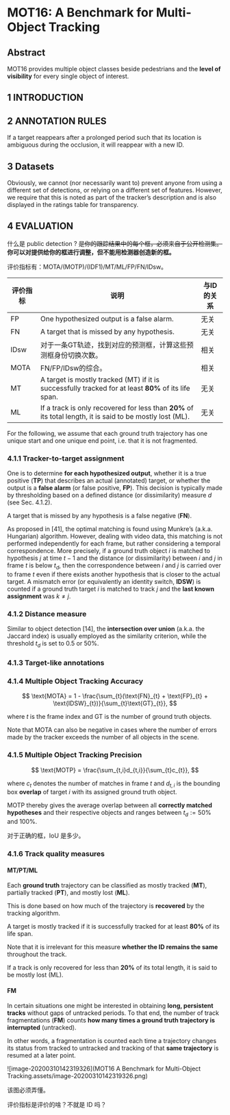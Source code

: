 # MOT16: A Benchmark for Multi-Object Tracking

## Abstract

MOT16 provides multiple object classes beside pedestrians and the **level of visibility** for every single object of interest.

## 1 INTRODUCTION

## 2 ANNOTATION RULES

If a target reappears after a prolonged period such that its location is ambiguous during the occlusion,  it will reappear with a new ID.

## 3 Datasets

Obviously, we cannot (nor necessarily want to) prevent anyone from using a different set of detections,  or relying on a different set of features. However, we require that this is noted as part of the tracker’s description and is also displayed in the ratings table for transparency.

## 4 EVALUATION

什么是 public detection ? ~~是你的跟踪结果中的每个框，必须来自于公开检测集。~~**你可以对提供给你的框进行调整，但不能用检测器创造新的框。**

评价指标有：MOTA/(MOTP)/(IDF1)/MT/ML/FP/FN/IDsw。

| 评价指标 | 说明                                                         | 与ID的关系 |
| -------- | ------------------------------------------------------------ | ---------- |
| FP       | One hypothesized output is a false alarm.                    | 无关       |
| FN       | A target that is missed by any hypothesis.                   | 无关       |
| IDsw     | 对于一条GT轨迹，找到对应的预测框，计算这些预测框身份切换次数。 | 相关       |
| MOTA     | FN/FP/IDsw的综合。                                           | 相关       |
| MT       | A target is mostly tracked (MT) if it is successfully tracked for at least **80%** of its life span. | 无关       |
| ML       | If a track is only recovered for less than **20%** of its total length, it is said to be mostly lost (ML). | 无关       |

For the following, we assume that each ground truth trajectory has one unique start and one unique end  point, i.e. that it is not fragmented.

### 4.1.1 Tracker-to-target assignment

One is to determine **for each hypothesized output**, whether it is a true positive (**TP**) that describes an actual (annotated) target, or whether the output is a **false alarm** (or false positive, **FP**). This decision is typically made by thresholding based on a defined distance (or dissimilarity) measure $d$ (see  Sec. 4.1.2).

A target that is missed by any hypothesis is a false negative (**FN**).

As proposed in [41], the  optimal matching is found using Munkre’s (a.k.a. Hungarian) algorithm. However, dealing with video data, this matching is not performed independently for each frame, but rather considering a temporal correspondence. More precisely, if a ground truth object $i$ is matched to hypothesis $j$ at time $t − 1$ and the distance  (or dissimilarity) between $i$ and $j$ in frame $t$ is below  $t_{d}$, then the correspondence between $i$ and $j$ is carried over to frame $t$ even if there exists another hypothesis  that is closer to the actual target. A mismatch error (or equivalently an identity switch, **IDSW**) is counted if a ground truth target $i$ is matched to track $j$ and the **last known assignment** was $k \not= j$.

### 4.1.2 Distance measure

Similar to object detection [14], the **intersection over union** (a.k.a. the Jaccard index) is usually employed as the similarity criterion, while the threshold $t_{d}$ is set to 0.5 or 50%.

### 4.1.3 Target-like annotations

### 4.1.4 Multiple Object Tracking Accuracy

$$
\text{MOTA} = 1 - \frac{\sum_{t}(\text{FN}_{t} + \text{FP}_{t} + \text{IDSW}_{t})}{\sum_{t}\text{GT}_{t}},
$$

where $t$ is the frame index and GT is the number of ground truth objects.

Note that MOTA can also be negative in cases where the number of errors made by the tracker exceeds the number of all objects in the scene.

### 4.1.5 Multiple Object Tracking Precision

$$
\text{MOTP} = \frac{\sum_{t,i}d_{t,i}}{\sum_{t}c_{t}},
$$

where $c_{t}$ denotes the number of matches in frame $t$ and $d_{t,i}$ is the bounding box **overlap** of target $i$ with its assigned ground truth object.

MOTP thereby gives the average overlap between all **correctly matched hypotheses** and their respective objects and ranges between $t_{d} := 50\%$ and $100\%$.

对于正确的框，IoU 是多少。

### 4.1.6 Track quality measures

#### MT/PT/ML

Each **ground truth** trajectory can be classified as mostly tracked (**MT**), partially tracked (**PT**), and mostly lost (**ML**).

This is done based on how much of the trajectory is **recovered** by the tracking algorithm.

A target is mostly tracked if it is successfully tracked for at least **80%** of its life span.

Note that it is irrelevant for this measure **whether the ID remains the same** throughout the track.

If a track is only recovered for less than **20%** of its total length, it is said to be mostly lost (ML).

#### FM

In certain situations one might be interested in obtaining **long, persistent tracks** without gaps of untracked periods. To that end, the number of track fragmentations (**FM**) counts **how many times a ground truth trajectory is interrupted** (untracked).

In other words, a fragmentation is counted each time a trajectory changes its status from tracked to untracked and tracking of that **same trajectory** is resumed at a later point.

![image-20200310142319326](MOT16 A Benchmark for Multi-Object Tracking.assets/image-20200310142319326.png)

该图必须弄懂。

评价指标是评价的啥？不就是 ID 吗？